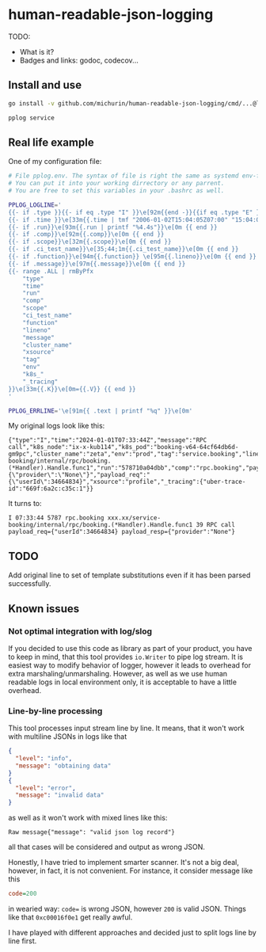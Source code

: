 # human-readable-json-logging

TODO:
- What is it?
- Badges and links: godoc, codecov...

## Install and use

```sh
go install -v github.com/michurin/human-readable-json-logging/cmd/...@latest
```

```sh
pplog service
```

## Real life example

One of my configuration file:

```sh
# File pplog.env. The syntax of file is right the same as systemd env-files.
# You can put it into your working dirrectory or any parrent.
# You are free to set this variables in your .bashrc as well.

PPLOG_LOGLINE='
{{- if .type }}{{- if eq .type "I" }}\e[92m{{end -}}{{if eq .type "E" }}\e[1;33;41m{{end -}}{{.type}}\e[0m {{ end }}
{{- if .time }}\e[33m{{.time | tmf "2006-01-02T15:04:05Z07:00" "15:04:05"}}\e[0m {{ end }}
{{- if .run}}\e[93m{{.run | printf "%4.4s"}}\e[0m {{ end }}
{{- if .comp}}\e[92m{{.comp}}\e[0m {{ end }}
{{- if .scope}}\e[32m{{.scope}}\e[0m {{ end }}
{{- if .ci_test_name}}\e[35;44;1m{{.ci_test_name}}\e[0m {{ end }}
{{- if .function}}\e[94m{{.function}} \e[95m{{.lineno}}\e[0m {{ end }}
{{- if .message}}\e[97m{{.message}}\e[0m {{ end }}
{{- range .ALL | rmByPfx
    "type"
    "time"
    "run"
    "comp"
    "scope"
    "ci_test_name"
    "function"
    "lineno"
    "message"
    "cluster_name"
    "xsource"
    "tag"
    "env"
    "k8s_"
    "_tracing"
}}\e[33m{{.K}}\e[0m={{.V}} {{ end }}
'

PPLOG_ERRLINE='\e[91m{{ .text | printf "%q" }}\e[0m'
```

My original logs look like this:

```
{"type":"I","time":"2024-01-01T07:33:44Z","message":"RPC call","k8s_node":"ix-x-kub114","k8s_pod":"booking-v64-64cf64db6d-gm9pc","cluster_name":"zeta","env":"prod","tag":"service.booking","lineno":39,"function":"xxx.xx/service-booking/internal/rpc/booking.(*Handler).Handle.func1","run":"578710a04dbb","comp":"rpc.booking","payload_resp":"{\"provider\":\"None\"}","payload_req":"{\"userId\":34664834}","xsource":"profile","_tracing":{"uber-trace-id":"669f:6a2c:c35c:1"}}
```

It turns to:

```
I 07:33:44 5787 rpc.booking xxx.xx/service-booking/internal/rpc/booking.(*Handler).Handle.func1 39 RPC call payload_req={"userId":34664834} payload_resp={"provider":"None"}
```

## TODO

Add original line to set of template substitutions even if it has been parsed successfully.

## Known issues

### Not optimal integration with log/slog

If you decided to use this code as library as part of your product, you have to keep in mind, that
this tool provides `io.Writer` to pipe log stream. It is easiest way to modify behavior of logger, however
it leads to overhead for extra marshaling/unmarshaling. However, as well as we use human readable logs in
local environment only, it is acceptable to have a little overhead.

### Line-by-line processing

This tool processes input stream line by line. It means, that it won't work with multiline JSONs in logs like that

```json
{
  "level": "info",
  "message": "obtaining data"
}
{
  "level": "error",
  "message": "invalid data"
}
```

as well as it won't work with mixed lines like this:

```
Raw message{"message": "valid json log record"}
```

all that cases will be considered and output as wrong JSON.

Honestly, I have tried to implement smarter scanner. It's not a big deal, however,
in fact, it is not convenient. For instance, it consider message like this

```ini
code=200
```

in wearied way: `code=` is wrong JSON, however `200` is valid JSON.
Things like that `0xc00016f0e1` get really awful.

I have played with different approaches
and decided just to split logs line by line first.
